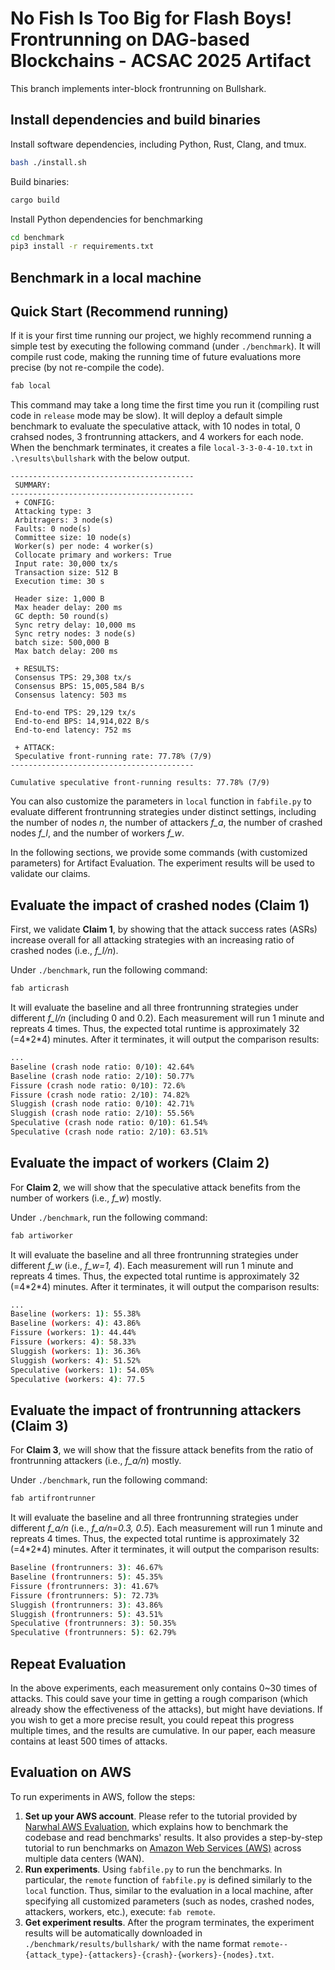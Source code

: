 # No Fish Is Too Big for Flash Boys! Frontrunning on DAG-based Blockchains - ACSAC 2025 Artifact
This branch implements inter-block frontrunning on Bullshark.

## Install dependencies and build binaries

Install software dependencies, including Python, Rust, Clang, and tmux.

```bash
bash ./install.sh
```

Build binaries:

```bash
cargo build
```

Install Python dependencies for benchmarking

```bash
cd benchmark
pip3 install -r requirements.txt
```

## Benchmark in a local machine

## Quick Start (Recommend running)

If it is your first time running our project, we highly recommend running a simple test by executing the following command (under `./benchmark`). It will compile rust code, making the running time of future evaluations more precise (by not re-compile the code).

```bash
fab local
```

This command may take a long time the first time you run it (compiling rust code in `release` mode may be slow). It will deploy a default simple benchmark to evaluate the speculative attack, with 10 nodes in total, 0 crahsed nodes, 3 frontrunning attackers, and 4 workers for each node. When the benchmark terminates, it creates a file `local-3-3-0-4-10.txt` in `.\results\bullshark` with the below output.

```
-----------------------------------------
 SUMMARY:
-----------------------------------------
 + CONFIG:
 Attacking type: 3 
 Arbitragers: 3 node(s)
 Faults: 0 node(s)
 Committee size: 10 node(s)
 Worker(s) per node: 4 worker(s)
 Collocate primary and workers: True
 Input rate: 30,000 tx/s
 Transaction size: 512 B
 Execution time: 30 s

 Header size: 1,000 B
 Max header delay: 200 ms
 GC depth: 50 round(s)
 Sync retry delay: 10,000 ms
 Sync retry nodes: 3 node(s)
 batch size: 500,000 B
 Max batch delay: 200 ms

 + RESULTS:
 Consensus TPS: 29,308 tx/s
 Consensus BPS: 15,005,584 B/s
 Consensus latency: 503 ms

 End-to-end TPS: 29,129 tx/s
 End-to-end BPS: 14,914,022 B/s
 End-to-end latency: 752 ms

 + ATTACK:
 Speculative front-running rate: 77.78% (7/9) 
-----------------------------------------

Cumulative speculative front-running results: 77.78% (7/9) 
```

You can also customize the parameters in `local` function in `fabfile.py` to evaluate different frontrunning strategies under distinct settings, including the number of nodes *n*, the number of attackers *f_a*, the number of crashed nodes *f_l*, and the number of workers *f_w*.

In the following sections, we provide some commands (with customized parameters) for Artifact Evaluation. The experiment results will be used to validate our claims.

## Evaluate the impact of crashed nodes (Claim 1)

First, we validate **Claim 1**, by showing that the attack success rates (ASRs) increase overall for all attacking strategies with an increasing ratio of crashed nodes (i.e., *f_l/n*).

Under `./benchmark`, run the following command:

```bash
fab articrash
```

It will evaluate the baseline and all three frontrunning strategies under different *f_l/n* (including 0 and 0.2). Each measurement will run 1 minute and repreats 4 times. Thus, the expected total runtime is approximately 32 (=4\*2\*4) minutes. After it terminates, it will output the comparison results:

```bash
...
Baseline (crash node ratio: 0/10): 42.64%
Baseline (crash node ratio: 2/10): 50.77%
Fissure (crash node ratio: 0/10): 72.6%
Fissure (crash node ratio: 2/10): 74.82%
Sluggish (crash node ratio: 0/10): 42.71%
Sluggish (crash node ratio: 2/10): 55.56%
Speculative (crash node ratio: 0/10): 61.54%
Speculative (crash node ratio: 2/10): 63.51%
```

## Evaluate the impact of workers (Claim 2)

For **Claim 2**, we will show that the speculative attack benefits from the number of workers (i.e., *f_w*) mostly.

Under `./benchmark`, run the following command:

```bash
fab artiworker
```

It will evaluate the baseline and all three frontrunning strategies under different *f_w* (i.e., *f_w=1, 4*). Each measurement will run 1 minute and repreats 4 times. Thus, the expected total runtime is approximately 32 (=4\*2\*4) minutes. After it terminates, it will output the comparison results:

```bash
...
Baseline (workers: 1): 55.38%
Baseline (workers: 4): 43.86%
Fissure (workers: 1): 44.44%
Fissure (workers: 4): 58.33%
Sluggish (workers: 1): 36.36%
Sluggish (workers: 4): 51.52%
Speculative (workers: 1): 54.05%
Speculative (workers: 4): 77.5
```

## Evaluate the impact of frontrunning attackers (Claim 3)

For **Claim 3**, we will show that the fissure attack benefits from the ratio of frontrunning attackers (i.e., *f_a/n*) mostly.

Under `./benchmark`, run the following command:

```bash
fab artifrontrunner
```

It will evaluate the baseline and all three frontrunning strategies under different *f_a/n* (i.e., *f_a/n=0.3, 0.5*). Each measurement will run 1 minute and repreats 4 times. Thus, the expected total runtime is approximately 32 (=4\*2\*4) minutes. After it terminates, it will output the comparison results:

```bash
Baseline (frontrunners: 3): 46.67%
Baseline (frontrunners: 5): 45.35%
Fissure (frontrunners: 3): 41.67%
Fissure (frontrunners: 5): 72.73%
Sluggish (frontrunners: 3): 43.86%
Sluggish (frontrunners: 5): 43.51%
Speculative (frontrunners: 3): 50.35%
Speculative (frontrunners: 5): 62.79%
```

## Repeat Evaluation

In the above experiments, each measurement only contains 0~30 times of attacks. This could save your time in getting a rough comparison (which already show the effectiveness of the attacks), but might have deviations. If you wish to get a more precise result, you could repeat this progress multiple times, and the results are cumulative. In our paper, each measure contains at least 500 times of attacks.

## Evaluation on AWS

To run experiments in AWS, follow the steps:

1. **Set up your AWS account**. Please refer to the tutorial provided by [Narwhal AWS Evaluation](https://github.com/asonnino/narwhal/tree/master/benchmark), which explains how to benchmark the codebase and read benchmarks' results. It also provides a step-by-step tutorial to run benchmarks on [Amazon Web Services (AWS)](https://aws.amazon.com) across multiple data centers (WAN).
2. **Run experiments**. Using `fabfile.py` to run the benchmarks. In particular, the `remote` function of `fabfile.py` is defined similarly to the `local` function. Thus, similar to the evaluation in a local machine, after specifying all customized parameters (such as nodes, crashed nodes, attackers, workers, etc.), execute: ```fab remote```.
3. **Get experiment results**. After the program terminates, the experiment results will be automatically downloaded in `./benchmark/results/bullshark/` with the name format `remote--{attack_type}-{attackers}-{crash}-{workers}-{nodes}.txt`.
